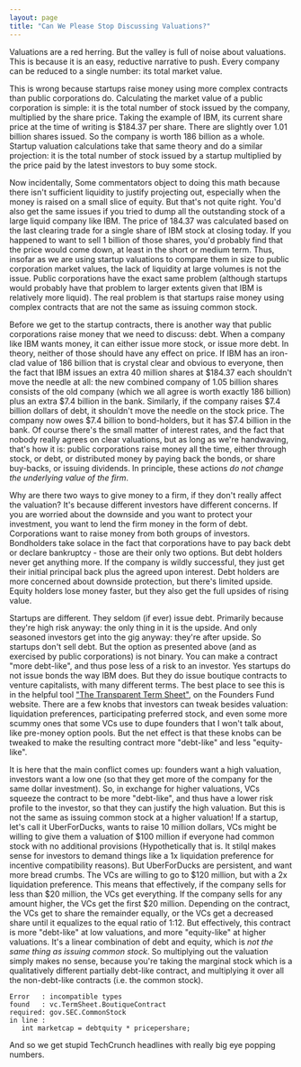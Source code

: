 ```yaml
---
layout: page
title: "Can We Please Stop Discussing Valuations?"
---
```


Valuations are a red herring. But the valley is full of noise about
valuations. This is because it is an easy, reductive narrative to
push. Every company can be reduced to a single number: its total
market value. 

This is wrong because startups raise money using more complex
contracts than public corporations do. Calculating the market value of
a public corporation is simple: it is the total number of stock issued
by the company, multiplied by the share price. Taking the example of
IBM, its current share price at the time of writing is $184.37 per
share. There are slightly over 1.01 billion shares issued. So the
company is worth 186 billion as a whole. Startup valuation
calculations take that same theory and do a similar projection: it is
the total number of stock issued by a startup multiplied by the price
paid by the latest investors to buy some stock.

Now incidentally, Some commentators object to doing this math because
there isn't sufficient liquidity to justify projecting out, especially
when the money is raised on a small slice of equity. But that's not
quite right. You'd also get the same issues if you tried to dump all
the outstanding stock of a large liquid company like IBM. The price of
184.37 was calculated based on the last clearing trade for a single
share of IBM stock at closing today. If you happened to want to sell 1
billion of those shares, you'd probably find that the price would come
down, at least in the short or medium term. Thus, insofar as we are
using startup valuations to compare them in size to public corporation
market values, the lack of liquidity at large volumes is not the
issue. Public corporations have the exact same problem (although
startups would probably have that problem to larger extents given that
IBM is relatively more liquid). The real problem is that startups
raise money using complex contracts that are not the same as issuing
common stock.

Before we get to the startup contracts, there is another way that
public corporations raise money that we need to discuss: debt. When a
company like IBM wants money, it can either issue more stock, or issue
more debt. In theory, neither of those should have any effect on
price. If IBM has an iron-clad value of 186 billion that is crystal
clear and obvious to everyone, then the fact that IBM issues an extra
40 million shares at $184.37 each shouldn't move the needle at all:
the new combined company of 1.05 billion shares consists of the old
company (which we all agree is worth exactly 186 billion) plus an
extra $7.4 billion in the bank. Similarly, if the company raises $7.4
billion dollars of debt, it shouldn't move the needle on the stock
price. The company now owes $7.4 billion to bond-holders, but it has
$7.4 billion in the bank. Of course there's the small matter of
interest rates, and the fact that nobody really agrees on clear
valuations, but as long as we're handwaving, that's how it is: public
corporations raise money all the time, either through stock, or debt,
or distributed money by paying back the bonds, or share buy-backs, or
issuing dividends. In principle, these actions *do not change the
underlying value of the firm*.

Why are there two ways to give money to a firm, if they don't really
affect the valuation? It's because different investors have different
concerns. If you are worried about the downside and you want to
protect your investment, you want to lend the firm money in the form
of debt. Corporations want to raise money from both groups of
investors. Bondholders take solace in the fact that corporations have
to pay back debt or declare bankruptcy - those are their only two
options. But debt holders never get anything more. If the company is
wildly successful, they just get their initial principal back plus the
agreed upon interest. Debt holders are more concerned about downside
protection, but there's limited upside. Equity holders lose money
faster, but they also get the full upsides of rising value.

Startups are different. They seldom (if ever) issue debt. Primarily
because they're high risk anyway: the only thing in it is the
upside. And only seasoned investors get into the gig anyway: they're
after upside. So startups don't sell debt. But the option as presented
above (and as exercised by public corporations) is not binary. You can
make a contract "more debt-like", and thus pose less of a risk to an
investor. Yes startups do not issue bonds the way IBM does. But they
do issue boutique contracts to venture capitalists, with many
different terms. The best place to see this is in the helpful tool
["The Transparent Term
Sheet"](http://www.foundersfund.com/termsheet/), on the Founders Fund
website. There are a few knobs that investors can tweak besides
valuation: liquidation preferences, participating preferred stock, and
even some more scummy ones that some VCs use to dupe founders that I
won't talk about, like pre-money option pools. But the net effect is
that these knobs can be tweaked to make the resulting contract more
"debt-like" and less "equity-like".

It is here that the main conflict comes up: founders want a high
valuation, investors want a low one (so that they get more of the
company for the same dollar investment). So, in exchange for higher
valuations, VCs squeeze the contract to be more "debt-like", and thus
have a lower risk profile to the investor, so that they can justify
the high valuation. But this is not the same as issuing common stock
at a higher valuation! If a startup, let's call it UberForDucks, wants
to raise 10 million dollars, VCs might be willing to give them a
valuation of $100 million if everyone had common stock with no
additional provisions (Hypothetically that is. It stilql makes sense
for investors to demand things like a 1x liquidation preference for
incentive compatibility reasons). But UberForDucks are persistent, and
want more bread crumbs. The VCs are willing to go to $120 million, but
with a 2x liquidation preference. This means that effectively, if the
company sells for less than $20 million, the VCs get everything. If
the company sells for any amount higher, the VCs get the first $20
million. Depending on the contract, the VCs get to share the remainder
equally, or the VCs get a decreased share until it equalizes to the
equal ratio of 1:12. But effectively, this contract is more
"debt-like" at low valuations, and more "equity-like" at higher
valuations. It's a linear combination of debt and equity, which is
*not the same thing as issuing common stock*. So multiplying out the
valuation simply makes no sense, because you're taking the marginal
stock which is a qualitatively different partially debt-like contract,
and multiplying it over all the non-debt-like contracts (i.e. the
common stock).


    Error   : incompatible types
    found   : vc.TermSheet.BoutiqueContract
    required: gov.SEC.CommonStock
    in line :
       int marketcap = debtquity * pricepershare;

And so we get stupid TechCrunch headlines with really big eye popping
numbers.